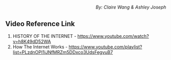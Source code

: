 ###### <p align="right">  By: Claire Wang & Ashley Joseph</p>

## **Video Reference Link** 

1. HISTORY OF THE INTERNET - https://www.youtube.com/watch?v=h8K49dD52WA
2. How The Internet Works - https://www.youtube.com/playlist?list=PLzdnOPI1iJNfMRZm5DDxco3UdsFegvuB7
